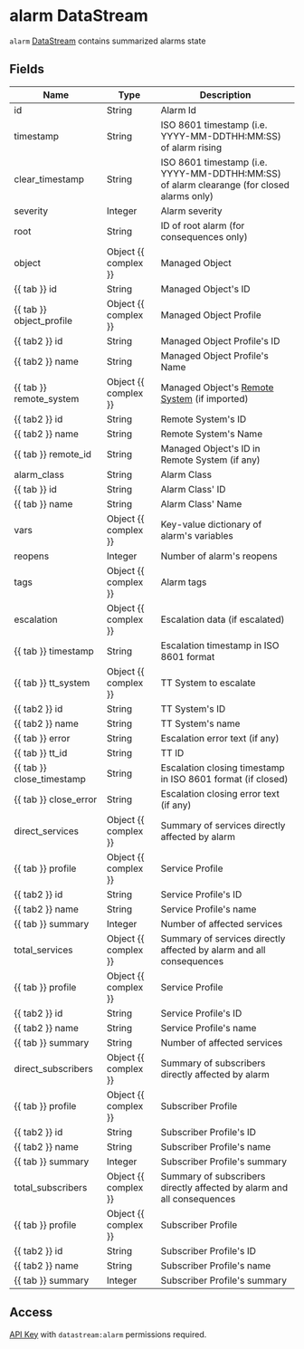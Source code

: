 # alarm DataStream

`alarm` [DataStream](index.md) contains summarized alarms state

## Fields

| Name                      | Type                 | Description                                                                                        |
| ------------------------- | -------------------- | -------------------------------------------------------------------------------------------------- |
| id                        | String               | Alarm Id                                                                                           |
| timestamp                 | String               | ISO 8601 timestamp (i.e. YYYY-MM-DDTHH:MM:SS) of alarm rising                                      |
| clear_timestamp           | String               | ISO 8601 timestamp (i.e. YYYY-MM-DDTHH:MM:SS) of alarm clearange (for closed alarms only)          |
| severity                  | Integer              | Alarm severity                                                                                     |
| root                      | String               | ID of root alarm (for consequences only)                                                           |
| object                    | Object {{ complex }} | Managed Object                                                                                     |
| {{ tab }} id              | String               | Managed Object's ID                                                                                |
| {{ tab }} object_profile  | Object {{ complex }} | Managed Object Profile                                                                             |
| {{ tab2 }} id             | String               | Managed Object Profile's ID                                                                        |
| {{ tab2 }} name           | String               | Managed Object Profile's Name                                                                      |
| {{ tab }} remote_system   | Object {{ complex }} | Managed Object's [Remote System](../../../../user/reference/concepts/remote-system/index.md) (if imported) |
| {{ tab2 }} id             | String               | Remote System's ID                                                                                 |
| {{ tab2 }} name           | String               | Remote System's Name                                                                               |
| {{ tab }} remote_id       | String               | Managed Object's ID in Remote System (if any)                                                      |
| alarm_class               | String               | Alarm Class                                                                                        |
| {{ tab }} id              | String               | Alarm Class' ID                                                                                    |
| {{ tab }} name            | String               | Alarm Class' Name                                                                                  |
| vars                      | Object {{ complex }} | Key-value dictionary of alarm's variables                                                          |
| reopens                   | Integer              | Number of alarm's reopens                                                                          |
| tags                      | Object {{ complex }} | Alarm tags                                                                                         |
| escalation                | Object {{ complex }} | Escalation data (if escalated)                                                                     |
| {{ tab }} timestamp       | String               | Escalation timestamp in ISO 8601 format                                                            |
| {{ tab }} tt_system       | Object {{ complex }} | TT System to escalate                                                                              |
| {{ tab2 }} id             | String               | TT System's ID                                                                                     |
| {{ tab2 }} name           | String               | TT System's name                                                                                   |
| {{ tab }} error           | String               | Escalation error text (if any)                                                                     |
| {{ tab }} tt_id           | String               | TT ID                                                                                              |
| {{ tab }} close_timestamp | String               | Escalation closing timestamp in ISO 8601 format (if closed)                                        |
| {{ tab }} close_error     | String               | Escalation closing error text (if any)                                                             |
| direct_services           | Object {{ complex }} | Summary of services directly affected by alarm                                                     |
| {{ tab }} profile         | Object {{ complex }} | Service Profile                                                                                    |
| {{ tab2 }} id             | String               | Service Profile's ID                                                                               |
| {{ tab2 }} name           | String               | Service Profile's name                                                                             |
| {{ tab }} summary         | Integer              | Number of affected services                                                                        |
| total_services            | Object {{ complex }} | Summary of services directly affected by alarm and all consequences                                |
| {{ tab }} profile         | Object {{ complex }} | Service Profile                                                                                    |
| {{ tab2 }} id             | String               | Service Profile's ID                                                                               |
| {{ tab2 }} name           | String               | Service Profile's name                                                                             |
| {{ tab }} summary         | String               | Number of affected services                                                                        |
| direct_subscribers        | Object {{ complex }} | Summary of subscribers directly affected by alarm                                                  |
| {{ tab }} profile         | Object {{ complex }} | Subscriber Profile                                                                                 |
| {{ tab2 }} id             | String               | Subscriber Profile's ID                                                                            |
| {{ tab2 }} name           | String               | Subscriber Profile's name                                                                          |
| {{ tab }} summary         | Integer              | Subscriber Profile's summary                                                                       |
| total_subscribers         | Object {{ complex }} | Summary of subscribers directly affected by alarm and all consequences                             |
| {{ tab }} profile         | Object {{ complex }} | Subscriber Profile                                                                                 |
| {{ tab2 }} id             | String               | Subscriber Profile's ID                                                                            |
| {{ tab2 }} name           | String               | Subscriber Profile's name                                                                          |
| {{ tab }} summary         | Integer              | Subscriber Profile's summary                                                                       |

## Access

[API Key](../../../../user/reference/concepts/apikey/index.md) with `datastream:alarm` permissions
required.
